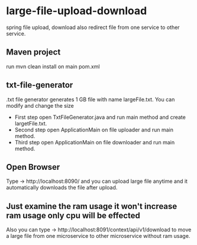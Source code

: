 # large-file-upload-download
 spring file upload, download also redirect file from one service to other service.

## Maven project

run mvn clean install on main pom.xml

## txt-file-generator

.txt file generator generates 1 GB file with name largeFile.txt. You can modify and change the size

* First step open TxtFileGenerator.java and run main method and create largetFile.txt.
* Second step open ApplicationMain on file uploader and run main method.
* Third step open ApplicationMain on file downloader and run main method.


## Open Browser

Type -> http://localhost:8090/ and you can upload large file anytime and it automatically downloads the file after upload.
## Just examine the ram usage it won't increase ram usage only cpu will be effected

Also you can type -> http://localhost:8091/context/api/v1/download to move a large file from one microservice to other microservice without ram usage.










